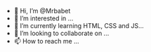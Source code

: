 - 👋 Hi, I’m @Mrbabet
- 👀 I’m interested in ...
- 🌱 I’m currently learning HTML, CSS and JS...
- 💞️ I’m looking to collaborate on ...
- 📫 How to reach me ...

<!---
Mrbabet/Mrbabet is a ✨ special ✨ repository because its `README.md` (this file) appears on your GitHub profile.
You can click the Preview link to take a look at your changes.
--->
